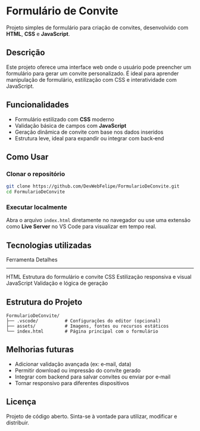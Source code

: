 # Formulário de Convite

Projeto simples de formulário para criação de convites, desenvolvido com
**HTML**, **CSS** e **JavaScript**.

## Descrição

Este projeto oferece uma interface web onde o usuário pode preencher um
formulário para gerar um convite personalizado. É ideal para aprender
manipulação de formulário, estilização com CSS e interatividade com
JavaScript.

## Funcionalidades

-   Formulário estilizado com **CSS** moderno
-   Validação básica de campos com **JavaScript**
-   Geração dinâmica de convite com base nos dados inseridos
-   Estrutura leve, ideal para expandir ou integrar com back‑end

## Como Usar

### Clonar o repositório

``` bash
git clone https://github.com/DevWebFelipe/FormularioDeConvite.git
cd FormularioDeConvite
```

### Executar localmente

Abra o arquivo `index.html` diretamente no navegador ou use uma extensão
como **Live Server** no VS Code para visualizar em tempo real.

## Tecnologias utilizadas

  Ferramenta   Detalhes
  ------------ -----------------------------------
  HTML         Estrutura do formulário e convite
  CSS          Estilização responsiva e visual
  JavaScript   Validação e lógica de geração

## Estrutura do Projeto

    FormularioDeConvite/
    ├── .vscode/          # Configurações do editor (opcional)
    ├── assets/           # Imagens, fontes ou recursos estáticos
    └── index.html        # Página principal com o formulário

## Melhorias futuras

-   Adicionar validação avançada (ex: e‑mail, data)
-   Permitir download ou impressão do convite gerado
-   Integrar com backend para salvar convites ou enviar por e‑mail
-   Tornar responsivo para diferentes dispositivos

## Licença

Projeto de código aberto. Sinta-se à vontade para utilizar, modificar e
distribuir.
